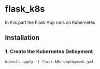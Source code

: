# flask_k8s

In this part the Flask App runs on Kubernetes

## Installation

### 1. Create the Kubernetes Delloyment 
```
kubectl apply -f flask-k8s-deployment.yml
```






